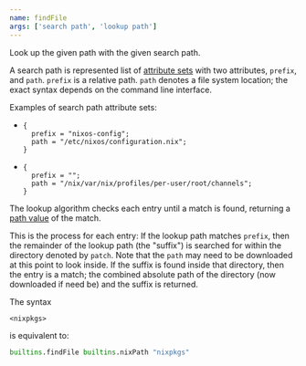 ```yaml
---
name: findFile
args: ['search path', 'lookup path']
---
```

Look up the given path with the given search path.

A search path is represented list of [attribute sets](./values.md#attribute-set) with two attributes, `prefix`, and `path`.
`prefix` is a relative path.
`path` denotes a file system location; the exact syntax depends on the command line interface.

Examples of search path attribute sets:

- ```
  {
    prefix = "nixos-config";
    path = "/etc/nixos/configuration.nix";
  }
  ```

- ```
  {
    prefix = "";
    path = "/nix/var/nix/profiles/per-user/root/channels";
  }
  ```

The lookup algorithm checks each entry until a match is found, returning a [path value](@docroot@/language/values.html#type-path) of the match.

This is the process for each entry:
If the lookup path matches `prefix`, then the remainder of the lookup path (the "suffix") is searched for within the directory denoted by `patch`.
Note that the `path` may need to be downloaded at this point to look inside.
If the suffix is found inside that directory, then the entry is a match;
the combined absolute path of the directory (now downloaded if need be) and the suffix is returned.

The syntax

```nix
<nixpkgs>
```

is equivalent to:

```nix
builtins.findFile builtins.nixPath "nixpkgs"
```
